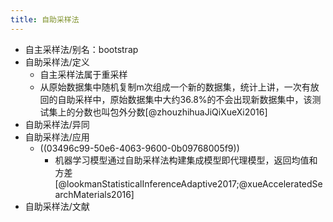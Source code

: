```yaml
---
title: 自助采样法
---
```


- 自主采样法/别名：bootstrap
- 自助采样法/定义
	- 自主采样法属于重采样
	- 从原始数据集中随机复制m次组成一个新的数据集，统计上讲，一次有放回的自助采样中，原始数据集中大约36.8%的不会出现新数据集中，该测试集上的分数也叫包外分数[@zhouzhihuaJiQiXueXi2016]
- 自助采样法/异同
- 自助采样法/应用
	- ((03496c99-50e6-4063-9600-0b09768005f9))
		- 机器学习模型通过自助采样法构建集成模型即代理模型，返回均值和方差[@lookmanStatisticalInferenceAdaptive2017;@xueAcceleratedSearchMaterials2016]
- 自助采样法/文献
